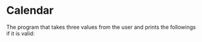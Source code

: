 # Calendar
The program that takes three values from the user and prints the followings if it is valid:

